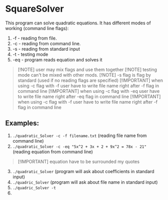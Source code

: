 # SquareSolver
This program can solve quadratic equations.
It has different modes of working (command line flags):
1) -f - reading from file.
2) -c - reading from command line.
3) -s - reading from standard input 
4) -t - testing mode
5) -eq - program reads equation and solves it

> [!NOTE] user may mix flags and use them together
> [!NOTE] testing mode can't be mixed with other mods.
> [!NOTE] -s flag is flag by standard (used if no reading flags are specified)
> [!IMPORTANT] when using -c flag with -f user have to write file name right after -f flag in command line
> [!IMPORTANT] when using -c flag with -eq user have to write file name right after -eq flag in command line
> [!IMPORTANT] when using -c flag with -f user have to write file name right after -f flag in command line

## Examples:
1) `./quadratic_Solver -c -f filename.txt` (reading file name from command line)
2) `./quadratic_Solver -c -eq "5x^2 + 3x + 2 + 9x^2 = 78x - 21"` (reading equation from command line)
> [!IMPORTANT] equation have to be surrounded my quotes
3) `./quadratic_Solver` (program will ask about coefficients in standard input)
4) `./quadric_Solver` (program will ask about file name in standard input)
5) `./quadric_Solver -t`
6) 
